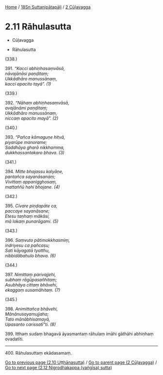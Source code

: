 
[Home](/) / [18Sn Suttanipātapāḷi](...md) / [2 Cūḷavagga](../18Sn/2.md)

# 2.11 Rāhulasutta

* Cūḷavagga

* Rāhulasutta

(338.)

391\. _“Kacci abhiṇhasaṃvāsā,_  
_nāvajānāsi paṇḍitaṃ;_  
_Ukkādhāro manussānaṃ,_  
_kacci apacito tayā”. (1)_  


(339.)

392\. _“Nāhaṃ abhiṇhasaṃvāsā,_  
_avajānāmi paṇḍitaṃ;_  
_Ukkādhāro manussānaṃ,_  
_niccaṃ apacito mayā”. (2)_  


(340.)

393\. _“Pañca kāmaguṇe hitvā,_  
_piyarūpe manorame;_  
_Saddhāya gharā nikkhamma,_  
_dukkhassantakaro bhava. (3)_  


(341.)

394\. _Mitte bhajassu kalyāṇe,_  
_pantañca sayanāsanaṃ;_  
_Vivittaṃ appanigghosaṃ,_  
_mattaññū hohi bhojane. (4)_  


(342.)

395\. _Cīvare piṇḍapāte ca,_  
_paccaye sayanāsane;_  
_Etesu taṇhaṃ mākāsi,_  
_mā lokaṃ punarāgami. (5)_  


(343.)

396\. _Saṃvuto pātimokkhasmiṃ,_  
_indriyesu ca pañcasu;_  
_Sati kāyagatā tyatthu,_  
_nibbidābahulo bhava. (6)_  


(344.)

397\. _Nimittaṃ parivajjehi,_  
_subhaṃ rāgūpasañhitaṃ;_  
_Asubhāya cittaṃ bhāvehi,_  
_ekaggaṃ susamāhitaṃ. (7)_  


(345.)

398\. _Animittañca bhāvehi,_  
_Mānānusayamujjaha;_  
_Tato mānābhisamayā,_  
_Upasanto carissatī”ti. (8)_  


399\. Itthaṃ sudaṃ bhagavā āyasmantaṃ rāhulaṃ imāhi gāthāhi abhiṇhaṃ ovadatīti.

---

400\. Rāhulasuttaṃ ekādasamaṃ.



[Go to previous page (2.10 Uṭṭhānasutta)](2.10.md) / [Go to parent page (2 Cūḷavagga)](../18Sn/2.md) / [Go to next page (2.12 Nigrodhakappa (vaṅgīsa) sutta)](2.12.md)


